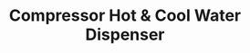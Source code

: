 ---
title: Compressor Hot & Cool Water Dispenser
slug: compressor-hot-cool
price: $89 
Image01: ../../images/prodSquare/Water Dispenser.jpg
Image02: 
Image03: 
Image04: 
image1alt: Portrait of wd
---